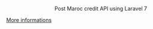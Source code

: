 <p align="center">Post Maroc credit API using Laravel 7</p>
<a href="https://github.com/nourelhouda-taroudi/Post-Maroc-Front" >More informations</a>
